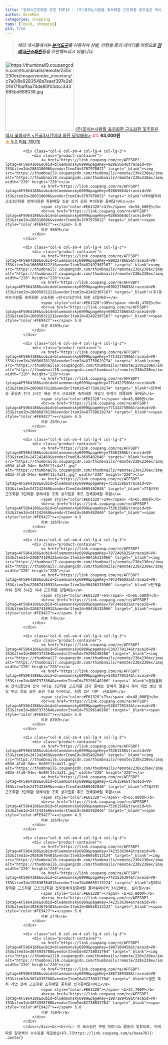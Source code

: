 ```yaml
---
title: "장례식근조화환 추천 TOP10 - (주)꽃파는사람들 축하화환 근조화환 꽃주문은 역시 꽃파사!!! <전국3시간이내 화환 당일배송>"
author: WiseMan
categories: shopping
tags: [Top10, shopping]
pin: true
---
```


> ##### 해당 게시물에서는 [**분석도구**](https://itemscout.io/)를 이용하여 **성별**, **연령별** 등의 데이터를 바탕으로 [**장례식근조화환**](https://link.coupang.com/a/baae76)들을 추천해드리고 있습니다.
<div class="container"><div class="row">
            <div class="col-6 col-sm-4 col-lg-4 col-lg-3">
                <div class="product-container">
                    <a href="https://link.coupang.com/re/AFFSDP?lptag=AF5964186&subid=bluemoonsky6999&pageKey=7554015777&traceid=V0-153&itemId=16606645136&vendorItemId=70332338465" target="_blank"><img src="https://thumbnail9.coupangcdn.com/thumbnails/remote/230x230ex/image/vendor_inventory/c7a0/8e9283548a7eaef397e2a1016171baffaa74de80f03dcc343685bd869039.jpg" alt="https://thumbnail9.coupangcdn.com/thumbnails/remote/230x230ex/image/vendor_inventory/c7a0/8e9283548a7eaef397e2a1016171baffaa74de80f03dcc343685bd869039.jpg" width="220" height="220"></a>
                    <a href="https://link.coupang.com/re/AFFSDP?lptag=AF5964186&subid=bluemoonsky6999&pageKey=7554015777&traceid=V0-153&itemId=16606645136&vendorItemId=70332338465" target="_blank">(주)꽃파는사람들 축하화환 근조화환 꽃주문은 역시 꽃파사!!! <전국3시간이내 화환 당일배송></a>
                    <span style="color:#E61328">4%</span> <b>63,000원</b>
                    <br><a href="https://link.coupang.com/re/AFFSDP?lptag=AF5964186&subid=bluemoonsky6999&pageKey=7554015777&traceid=V0-153&itemId=16606645136&vendorItemId=70332338465" target="_blank"><span style="color:#FE9427">★</span> 5.0
                    리뷰 760개</a>
                </div>
            </div>
            
            <div class="col-6 col-sm-4 col-lg-4 col-lg-3">
                <div class="product-container">
                    <a href="https://link.coupang.com/re/AFFSDP?lptag=AF5964186&subid=bluemoonsky6999&pageKey=92865664&traceid=V0-153&itemId=288310096&vendorItemId=3707978022" target="_blank"><img src="https://thumbnail9.coupangcdn.com/thumbnails/remote/230x230ex/image/vendor_inventory/1840/fa33f3a3d2191fc389c4e56e52588829530f0da68113baa78c122317fef2.jpg" alt="https://thumbnail9.coupangcdn.com/thumbnails/remote/230x230ex/image/vendor_inventory/1840/fa33f3a3d2191fc389c4e56e52588829530f0da68113baa78c122317fef2.jpg" width="220" height="220"></a>
                    <a href="https://link.coupang.com/re/AFFSDP?lptag=AF5964186&subid=bluemoonsky6999&pageKey=92865664&traceid=V0-153&itemId=288310096&vendorItemId=3707978022" target="_blank">대박플라워 근조3단화환 장례식화환 화환배달 조문 조의 조화 부의화환 꽃배달서비스</a>
                    <span style="color:#E61328">41%</span> <b>58,600원</b>
                    <br><a href="https://link.coupang.com/re/AFFSDP?lptag=AF5964186&subid=bluemoonsky6999&pageKey=92865664&traceid=V0-153&itemId=288310096&vendorItemId=3707978022" target="_blank"><span style="color:#FE9427">★</span> 5.0
                    리뷰 560개</a>
                </div>
            </div>
            
            <div class="col-6 col-sm-4 col-lg-4 col-lg-3">
                <div class="product-container">
                    <a href="https://link.coupang.com/re/AFFSDP?lptag=AF5964186&subid=bluemoonsky6999&pageKey=6902278665&traceid=V0-153&itemId=16605032221&vendorItemId=82492307167" target="_blank"><img src="https://thumbnail7.coupangcdn.com/thumbnails/remote/230x230ex/image/vendor_inventory/2eb4/006c25390caaef6ababefa900a585cc15c4ff1c73dd9d45a2ae6d1ab15d7.png" alt="https://thumbnail7.coupangcdn.com/thumbnails/remote/230x230ex/image/vendor_inventory/2eb4/006c25390caaef6ababefa900a585cc15c4ff1c73dd9d45a2ae6d1ab15d7.png" width="220" height="220"></a>
                    <a href="https://link.coupang.com/re/AFFSDP?lptag=AF5964186&subid=bluemoonsky6999&pageKey=6902278665&traceid=V0-153&itemId=16605032221&vendorItemId=82492307167" target="_blank">(주)꽃파는사람들 축하화환 근조화환 <전국3시간이내 화환 당일배송></a>
                    <span style="color:#E61328">30%</span> <b>45,470원</b>
                    <br><a href="https://link.coupang.com/re/AFFSDP?lptag=AF5964186&subid=bluemoonsky6999&pageKey=6902278665&traceid=V0-153&itemId=16605032221&vendorItemId=82492307167" target="_blank"><span style="color:#FE9427">★</span> 5.0
                    리뷰 620개</a>
                </div>
            </div>
            
            <div class="col-6 col-sm-4 col-lg-4 col-lg-3">
                <div class="product-container">
                    <a href="https://link.coupang.com/re/AFFSDP?lptag=AF5964186&subid=bluemoonsky6999&pageKey=7714327590&traceid=V0-153&itemId=20686878128&vendorItemId=87758629274" target="_blank"><img src="https://thumbnail10.coupangcdn.com/thumbnails/remote/230x230ex/image/vendor_inventory/0624/57917eca27def26c6dfe8611ea8c8f2b5374f1e00f9354b42b6128d489a3.jpg" alt="https://thumbnail10.coupangcdn.com/thumbnails/remote/230x230ex/image/vendor_inventory/0624/57917eca27def26c6dfe8611ea8c8f2b5374f1e00f9354b42b6128d489a3.jpg" width="220" height="220"></a>
                    <a href="https://link.coupang.com/re/AFFSDP?lptag=AF5964186&subid=bluemoonsky6999&pageKey=7714327590&traceid=V0-153&itemId=20686878128&vendorItemId=87758629274" target="_blank">전국배송 꽃삼촌 전국 3시간 배송 전국 근조화환 축하화환 개업식 장례식 정품화환 꽃배달</a>
                    <span style="color:#E61328"></span> <b>45,800원</b>
                    <br><a href="https://link.coupang.com/re/AFFSDP?lptag=AF5964186&subid=bluemoonsky6999&pageKey=7714327590&traceid=V0-153&itemId=20686878128&vendorItemId=87758629274" target="_blank"><span style="color:#FE9427">★</span> 4.5
                    리뷰 20개</a>
                </div>
            </div>
            
            <div class="col-6 col-sm-4 col-lg-4 col-lg-3">
                <div class="product-container">
                    <a href="https://link.coupang.com/re/AFFSDP?lptag=AF5964186&subid=bluemoonsky6999&pageKey=75361586&traceid=V0-153&itemId=247242469&vendorItemId=3605402046" target="_blank"><img src="https://thumbnail6.coupangcdn.com/thumbnails/remote/230x230ex/image/vendor_inventory/images/2018/03/31/18/6/ff9bbee2-d03d-4fa0-94ec-6e89f11c4a21.jpg" alt="https://thumbnail6.coupangcdn.com/thumbnails/remote/230x230ex/image/vendor_inventory/images/2018/03/31/18/6/ff9bbee2-d03d-4fa0-94ec-6e89f11c4a21.jpg" width="220" height="220"></a>
                    <a href="https://link.coupang.com/re/AFFSDP?lptag=AF5964186&subid=bluemoonsky6999&pageKey=75361586&traceid=V0-153&itemId=247242469&vendorItemId=3605402046" target="_blank">77플라워 근조화환 3단화환 장례식장 조화 상가집꽃 추모 전국꽃배달 화환</a>
                    <span style="color:#E61328">24%</span> <b>65,000원</b>
                    <br><a href="https://link.coupang.com/re/AFFSDP?lptag=AF5964186&subid=bluemoonsky6999&pageKey=75361586&traceid=V0-153&itemId=247242469&vendorItemId=3605402046" target="_blank"><span style="color:#FE9427">★</span> 4.5
                    리뷰 185개</a>
                </div>
            </div>
            
            <div class="col-6 col-sm-4 col-lg-4 col-lg-3">
                <div class="product-container">
                    <a href="https://link.coupang.com/re/AFFSDP?lptag=AF5964186&subid=bluemoonsky6999&pageKey=7972486925&traceid=V0-153&itemId=22087410932&vendorItemId=90436315966" target="_blank"><img src="https://thumbnail7.coupangcdn.com/thumbnails/remote/230x230ex/image/vendor_inventory/a896/bdb825a0a60d85f907420365a368fa8602980098f67ef750c0ee8d548320.png" alt="https://thumbnail7.coupangcdn.com/thumbnails/remote/230x230ex/image/vendor_inventory/a896/bdb825a0a60d85f907420365a368fa8602980098f67ef750c0ee8d548320.png" width="220" height="220"></a>
                    <a href="https://link.coupang.com/re/AFFSDP?lptag=AF5964186&subid=bluemoonsky6999&pageKey=7972486925&traceid=V0-153&itemId=22087410932&vendorItemId=90436315966" target="_blank">만개플라워 전국 3시간 이내 근조화환 당일배송</a>
                    <span style="color:#E61328">6%</span> <b>66,500원</b>
                    <br><a href="https://link.coupang.com/re/AFFSDP?lptag=AF5964186&subid=bluemoonsky6999&pageKey=7972486925&traceid=V0-153&itemId=22087410932&vendorItemId=90436315966" target="_blank"><span style="color:#FE9427">★</span> 5.0
                    리뷰 7개</a>
                </div>
            </div>
            
            <div class="col-6 col-sm-4 col-lg-4 col-lg-3">
                <div class="product-container">
                    <a href="https://link.coupang.com/re/AFFSDP?lptag=AF5964186&subid=bluemoonsky6999&pageKey=5383770134&traceid=V0-153&itemId=8007373364&vendorItemId=75296148266" target="_blank"><img src="https://thumbnail7.coupangcdn.com/thumbnails/remote/230x230ex/image/vendor_inventory/f7a4/6b3259679b47a4fd95565fef5774a481387699c343fdb85c7ac98d831383.jpg" alt="https://thumbnail7.coupangcdn.com/thumbnails/remote/230x230ex/image/vendor_inventory/f7a4/6b3259679b47a4fd95565fef5774a481387699c343fdb85c7ac98d831383.jpg" width="220" height="220"></a>
                    <a href="https://link.coupang.com/re/AFFSDP?lptag=AF5964186&subid=bluemoonsky6999&pageKey=5383770134&traceid=V0-153&itemId=8007373364&vendorItemId=75296148266" target="_blank">청담플라워 전국1등업체 전국 어디든 3단화환 근조화환 전국 꽃배송 장례식 결혼식 축하 개업 생신 생일 부고 경조 오픈 조문 추모 어버이날, 정품 3단 기본  근조화환</a>
                    <span style="color:#E61328">7%</span> <b>48,000원</b>
                    <br><a href="https://link.coupang.com/re/AFFSDP?lptag=AF5964186&subid=bluemoonsky6999&pageKey=5383770134&traceid=V0-153&itemId=8007373364&vendorItemId=75296148266" target="_blank"><span style="color:#FE9427">★</span> 5.0
                    리뷰 870개</a>
                </div>
            </div>
            
            <div class="col-6 col-sm-4 col-lg-4 col-lg-3">
                <div class="product-container">
                    <a href="https://link.coupang.com/re/AFFSDP?lptag=AF5964186&subid=bluemoonsky6999&pageKey=75361586&traceid=V0-153&itemId=247242469&vendorItemId=3605402046" target="_blank"><img src="https://thumbnail6.coupangcdn.com/thumbnails/remote/230x230ex/image/vendor_inventory/images/2018/03/31/18/6/ff9bbee2-d03d-4fa0-94ec-6e89f11c4a21.jpg" alt="https://thumbnail6.coupangcdn.com/thumbnails/remote/230x230ex/image/vendor_inventory/images/2018/03/31/18/6/ff9bbee2-d03d-4fa0-94ec-6e89f11c4a21.jpg" width="220" height="220"></a>
                    <a href="https://link.coupang.com/re/AFFSDP?lptag=AF5964186&subid=bluemoonsky6999&pageKey=75361586&traceid=V0-153&itemId=247242469&vendorItemId=3605402046" target="_blank">77플라워 근조화환 3단화환 장례식장 조화 상가집꽃 추모 전국꽃배달 화환</a>
                    <span style="color:#E61328"></span> <b>65,000원</b>
                    <br><a href="https://link.coupang.com/re/AFFSDP?lptag=AF5964186&subid=bluemoonsky6999&pageKey=75361586&traceid=V0-153&itemId=247242469&vendorItemId=3605402046" target="_blank"><span style="color:#FE9427">★</span> 4.5
                    리뷰 185개</a>
                </div>
            </div>
            
            <div class="col-6 col-sm-4 col-lg-4 col-lg-3">
                <div class="product-container">
                    <a href="https://link.coupang.com/re/AFFSDP?lptag=AF5964186&subid=bluemoonsky6999&pageKey=7423536304&traceid=V0-153&itemId=19263676401&vendorItemId=86658113124" target="_blank"><img src="https://thumbnail6.coupangcdn.com/thumbnails/remote/230x230ex/image/vendor_inventory/1539/03507f6ededa388f56f00d0e1e667b14bda80174cd73f152ddccd74e83f7.jpg" alt="https://thumbnail6.coupangcdn.com/thumbnails/remote/230x230ex/image/vendor_inventory/1539/03507f6ededa388f56f00d0e1e667b14bda80174cd73f152ddccd74e83f7.jpg" width="220" height="220"></a>
                    <a href="https://link.coupang.com/re/AFFSDP?lptag=AF5964186&subid=bluemoonsky6999&pageKey=7423536304&traceid=V0-153&itemId=19263676401&vendorItemId=86658113124" target="_blank">장례식장화환 근조화환 근조3단화환 전국장례식장꽃배달 플라워메이커 3시간배송, 실속형</a>
                    <span style="color:#E61328"></span> <b>65,000원</b>
                    <br><a href="https://link.coupang.com/re/AFFSDP?lptag=AF5964186&subid=bluemoonsky6999&pageKey=7423536304&traceid=V0-153&itemId=19263676401&vendorItemId=86658113124" target="_blank"><span style="color:#FE9427">★</span> 5.0
                    리뷰 27개</a>
                </div>
            </div>
            
            <div class="col-6 col-sm-4 col-lg-4 col-lg-3">
                <div class="product-container">
                    <a href="https://link.coupang.com/re/AFFSDP?lptag=AF5964186&subid=bluemoonsky6999&pageKey=1807189458&traceid=V0-153&itemId=3074935780&vendorItemId=82738032764" target="_blank"><img src="https://thumbnail10.coupangcdn.com/thumbnails/remote/230x230ex/image/vendor_inventory/b3eb/bff3458a477ff009877fc266ad99577917b49c36e69a1afb4e7f45ca2c47.jpg" alt="https://thumbnail10.coupangcdn.com/thumbnails/remote/230x230ex/image/vendor_inventory/b3eb/bff3458a477ff009877fc266ad99577917b49c36e69a1afb4e7f45ca2c47.jpg" width="220" height="220"></a>
                    <a href="https://link.coupang.com/re/AFFSDP?lptag=AF5964186&subid=bluemoonsky6999&pageKey=1807189458&traceid=V0-153&itemId=3074935780&vendorItemId=82738032764" target="_blank">결혼 축하 개업 장례 근조화환 조화배달 꽃화환 전국꽃배달서비스</a>
                    <span style="color:#E61328"></span> <b>37,700원</b>
                    <br><a href="https://link.coupang.com/re/AFFSDP?lptag=AF5964186&subid=bluemoonsky6999&pageKey=1807189458&traceid=V0-153&itemId=3074935780&vendorItemId=82738032764" target="_blank"><span style="color:#FE9427">★</span> 5.0
                    리뷰 759개</a>
                </div>
            </div>
            </div></div><br><br>[👉 이 포스팅은 쿠팡 파트너스 활동의 일환으로, 이에 따른 일정액의 수수료를 제공받습니다.](https://link.coupang.com/a/baae76){: .center}